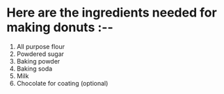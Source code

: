 # Here are the ingredients needed for making donuts :--
1. All purpose flour
2. Powdered sugar
3. Baking powder
4. Baking soda
5. Milk
6. Chocolate for coating (optional) 